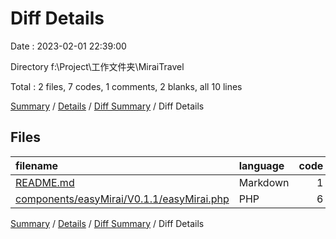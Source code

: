# Diff Details

Date : 2023-02-01 22:39:00

Directory f:\\Project\\工作文件夹\\MiraiTravel

Total : 2 files,  7 codes, 1 comments, 2 blanks, all 10 lines

[Summary](results.md) / [Details](details.md) / [Diff Summary](diff.md) / Diff Details

## Files
| filename | language | code | comment | blank | total |
| :--- | :--- | ---: | ---: | ---: | ---: |
| [README.md](/README.md) | Markdown | 1 | 0 | 0 | 1 |
| [components/easyMirai/V0.1.1/easyMirai.php](/components/easyMirai/V0.1.1/easyMirai.php) | PHP | 6 | 1 | 2 | 9 |

[Summary](results.md) / [Details](details.md) / [Diff Summary](diff.md) / Diff Details